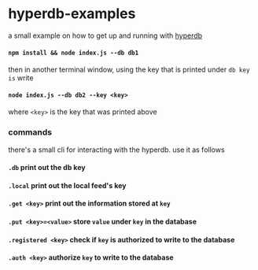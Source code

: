 # hyperdb-examples
a small example on how to get up and running with [hyperdb](https://github.com/mafintosh/hyperdb) 

#### `npm install && node index.js --db db1`
then in another terminal window, using the key that is printed under `db key is` write   
#### `node index.js --db db2 --key <key>` 
where `<key>` is the key that was printed above


### commands
there's a small cli for interacting with the hyperdb. use it as follows

#### `.db` print out the db key
#### `.local` print out the local feed's key
#### `.get <key>` print out the information stored at `key`
#### `.put <key>=<value>` store `value` under `key` in the database
#### `.registered <key>` check if `key` is authorized to write to the database
#### `.auth <key>` authorize `key` to write to the database
